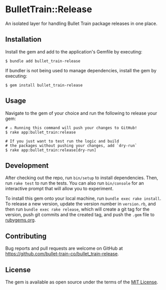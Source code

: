 # BulletTrain::Release

An isolated layer for handling Bullet Train package releases in one place.

## Installation

Install the gem and add to the application's Gemfile by executing:

    $ bundle add bullet_train-release

If bundler is not being used to manage dependencies, install the gem by executing:

    $ gem install bullet_train-release

## Usage

Navigate to the gem of your choice and run the following to release your gem:
```shell
# ⚠️ Running this command will push your changes to GitHub!
$ rake app:bullet_train:release

# If you just want to test run the logic and build
# the packages without pushing your changes, add `dry-run`
$ rake app:bullet_train:release[dry-run]
```


## Development

After checking out the repo, run `bin/setup` to install dependencies. Then, run `rake test` to run the tests. You can also run `bin/console` for an interactive prompt that will allow you to experiment.

To install this gem onto your local machine, run `bundle exec rake install`. To release a new version, update the version number in `version.rb`, and then run `bundle exec rake release`, which will create a git tag for the version, push git commits and the created tag, and push the `.gem` file to [rubygems.org](https://rubygems.org).

## Contributing

Bug reports and pull requests are welcome on GitHub at https://github.com/bullet-train-co/bullet_train-release.

## License

The gem is available as open source under the terms of the [MIT License](https://opensource.org/licenses/MIT).
